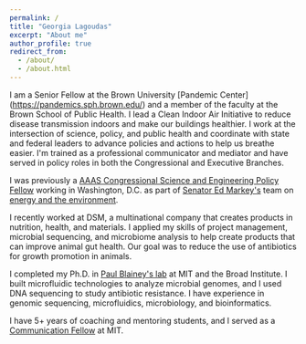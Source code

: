 ```yaml
---
permalink: /
title: "Georgia Lagoudas"
excerpt: "About me"
author_profile: true
redirect_from:
  - /about/
  - /about.html
---
```


I am a Senior Fellow at the Brown University [Pandemic Center] (https://pandemics.sph.brown.edu/) and a member of the faculty at the Brown School of Public Health. I lead a Clean Indoor Air Initiative to reduce disease transmission indoors and make our buildings healthier. I work at the intersection of science, policy, and public health and coordinate with state and federal leaders to advance policies and actions to help us breathe easier. I'm trained as a professional communicator and mediator and have served in policy roles in both the Congressional and Executive Branches.

I was previously a [AAAS Congressional Science and Engineering Policy
Fellow](https://www.aaas.org/programs/science-technology-policy-fellowships)
working in Washington, D.C. as part of [Senator Ed Markey's](https://www.markey.senate.gov/)
team on [energy and the environment](https://www.markey.senate.gov/priorities/energy-climate-change-and-environment).

I recently worked at DSM, a multinational company that creates products in
nutrition, health, and materials. I applied my skills of project management,
microbial sequencing, and microbiome analysis to help create products that can
improve animal gut health. Our goal was to reduce the use of antibiotics for
growth promotion in animals.

I completed my Ph.D. in [Paul Blainey's lab](http://blainey.mit.edu/)
at MIT and the Broad Institute. I built microfluidic technologies to analyze
microbial genomes, and I used DNA sequencing to study antibiotic resistance. I
have experience in genomic sequencing, microfluidics, microbiology, and
bioinformatics.

I have 5+ years of coaching and mentoring students, and I served as a
[Communication Fellow](https://mitcommlab.mit.edu/) at MIT.
